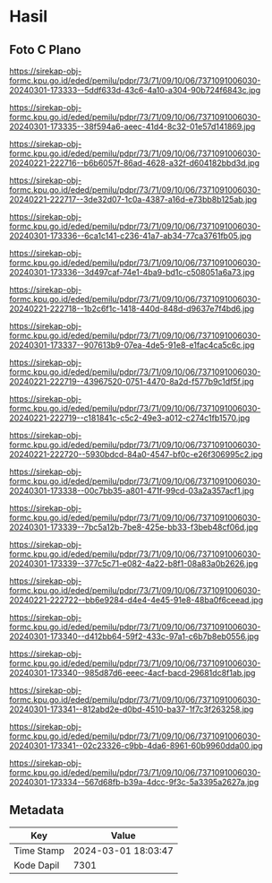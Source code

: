 # Hasil

## Foto C Plano

https://sirekap-obj-formc.kpu.go.id/eded/pemilu/pdpr/73/71/09/10/06/7371091006030-20240301-173333--5ddf633d-43c6-4a10-a304-90b724f6843c.jpg

https://sirekap-obj-formc.kpu.go.id/eded/pemilu/pdpr/73/71/09/10/06/7371091006030-20240301-173335--38f594a6-aeec-41d4-8c32-01e57d141869.jpg

https://sirekap-obj-formc.kpu.go.id/eded/pemilu/pdpr/73/71/09/10/06/7371091006030-20240221-222716--b6b6057f-86ad-4628-a32f-d604182bbd3d.jpg

https://sirekap-obj-formc.kpu.go.id/eded/pemilu/pdpr/73/71/09/10/06/7371091006030-20240221-222717--3de32d07-1c0a-4387-a16d-e73bb8b125ab.jpg

https://sirekap-obj-formc.kpu.go.id/eded/pemilu/pdpr/73/71/09/10/06/7371091006030-20240301-173336--6ca1c141-c236-41a7-ab34-77ca3761fb05.jpg

https://sirekap-obj-formc.kpu.go.id/eded/pemilu/pdpr/73/71/09/10/06/7371091006030-20240301-173336--3d497caf-74e1-4ba9-bd1c-c508051a6a73.jpg

https://sirekap-obj-formc.kpu.go.id/eded/pemilu/pdpr/73/71/09/10/06/7371091006030-20240221-222718--1b2c6f1c-1418-440d-848d-d9637e7f4bd6.jpg

https://sirekap-obj-formc.kpu.go.id/eded/pemilu/pdpr/73/71/09/10/06/7371091006030-20240301-173337--907613b9-07ea-4de5-91e8-e1fac4ca5c6c.jpg

https://sirekap-obj-formc.kpu.go.id/eded/pemilu/pdpr/73/71/09/10/06/7371091006030-20240221-222719--43967520-0751-4470-8a2d-f577b9c1df5f.jpg

https://sirekap-obj-formc.kpu.go.id/eded/pemilu/pdpr/73/71/09/10/06/7371091006030-20240221-222719--c181841c-c5c2-49e3-a012-c274c1fb1570.jpg

https://sirekap-obj-formc.kpu.go.id/eded/pemilu/pdpr/73/71/09/10/06/7371091006030-20240221-222720--5930bdcd-84a0-4547-bf0c-e26f306995c2.jpg

https://sirekap-obj-formc.kpu.go.id/eded/pemilu/pdpr/73/71/09/10/06/7371091006030-20240301-173338--00c7bb35-a801-471f-99cd-03a2a357acf1.jpg

https://sirekap-obj-formc.kpu.go.id/eded/pemilu/pdpr/73/71/09/10/06/7371091006030-20240301-173339--7bc5a12b-7be8-425e-bb33-f3beb48cf06d.jpg

https://sirekap-obj-formc.kpu.go.id/eded/pemilu/pdpr/73/71/09/10/06/7371091006030-20240301-173339--377c5c71-e082-4a22-b8f1-08a83a0b2626.jpg

https://sirekap-obj-formc.kpu.go.id/eded/pemilu/pdpr/73/71/09/10/06/7371091006030-20240221-222722--bb6e9284-d4e4-4e45-91e8-48ba0f6ceead.jpg

https://sirekap-obj-formc.kpu.go.id/eded/pemilu/pdpr/73/71/09/10/06/7371091006030-20240301-173340--d412bb64-59f2-433c-97a1-c6b7b8eb0556.jpg

https://sirekap-obj-formc.kpu.go.id/eded/pemilu/pdpr/73/71/09/10/06/7371091006030-20240301-173340--985d87d6-eeec-4acf-bacd-29681dc8f1ab.jpg

https://sirekap-obj-formc.kpu.go.id/eded/pemilu/pdpr/73/71/09/10/06/7371091006030-20240301-173341--812abd2e-d0bd-4510-ba37-1f7c3f263258.jpg

https://sirekap-obj-formc.kpu.go.id/eded/pemilu/pdpr/73/71/09/10/06/7371091006030-20240301-173341--02c23326-c9bb-4da6-8961-60b9960dda00.jpg

https://sirekap-obj-formc.kpu.go.id/eded/pemilu/pdpr/73/71/09/10/06/7371091006030-20240301-173334--567d68fb-b39a-4dcc-9f3c-5a3395a2627a.jpg


## Metadata

| Key        | Value               |
| ---------- | ------------------- |
| Time Stamp | 2024-03-01 18:03:47 |
| Kode Dapil | 7301                |



